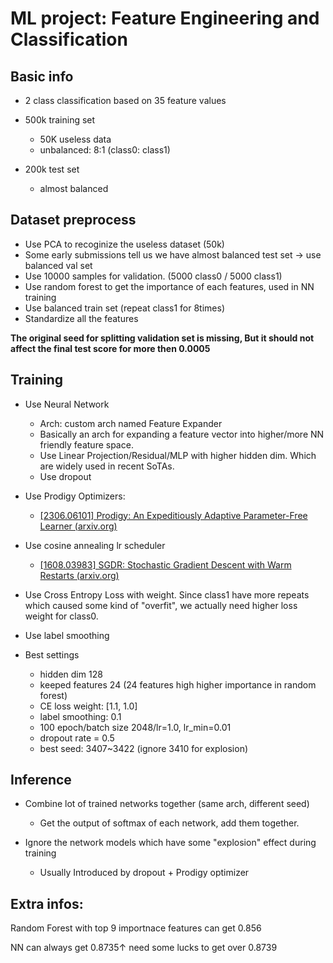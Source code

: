 # ML project: Feature Engineering and Classification

## Basic info

* 2 class classification based on 35 feature values
* 500k training set

  * 50K useless data
  * unbalanced: 8:1 (class0: class1)
* 200k test set

  * almost balanced

## Dataset preprocess

* Use PCA to recoginize the useless dataset (50k)
* Some early submissions tell us we have almost balanced test set -> use balanced val set
* Use 10000 samples for validation. (5000 class0 / 5000 class1)
* Use random forest to get the importance of each features, used in NN training
* Use balanced train set (repeat class1 for 8times)
* Standardize all the features

**The original seed for splitting validation set is missing, But it should not affect the final test score for more then 0.0005**

## Training

* Use Neural Network

  * Arch: custom arch named Feature Expander
  * Basically an arch for expanding a feature vector into higher/more NN friendly feature space.
  * Use Linear Projection/Residual/MLP with higher hidden dim. Which are widely used in recent SoTAs.
  * Use dropout
* Use Prodigy Optimizers:

  * [[2306.06101] Prodigy: An Expeditiously Adaptive Parameter-Free Learner (arxiv.org)](https://arxiv.org/abs/2306.06101)
* Use cosine annealing lr scheduler

  * [[1608.03983] SGDR: Stochastic Gradient Descent with Warm Restarts (arxiv.org)](https://arxiv.org/abs/1608.03983)
* Use Cross Entropy Loss with weight. Since class1 have more repeats which caused some kind of "overfit", we actually need higher loss weight for class0.
* Use label smoothing
* Best settings

  * hidden dim 128
  * keeped features 24 (24 features high higher importance in random forest)
  * CE loss weight: [1.1, 1.0]
  * label smoothing: 0.1
  * 100 epoch/batch size 2048/lr=1.0, lr_min=0.01
  * dropout rate = 0.5
  * best seed: 3407~3422 (ignore 3410 for explosion)

## Inference

* Combine lot of trained networks together (same arch, different seed)

  * Get the output of softmax of each network, add them together.
* Ignore the network models which have some "explosion" effect during training

  * Usually Introduced by dropout + Prodigy optimizer

## Extra infos:

Random Forest with top 9 importnace features can get 0.856

NN can always get 0.8735↑ need some lucks to get over 0.8739
